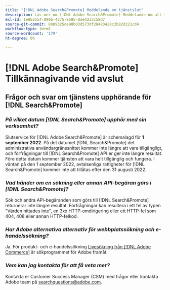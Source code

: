 ```yaml
---
title: "[!DNL Adobe Search&Promote] Meddelande om tjänstslut"
description: Läs mer om [!DNL Adobe Search&Promote] Meddelande om att tjänsten har upphört.
exl-id: 1e062554-090b-4275-8595-8ae4233c58d7
source-git-commit: 8089325de90b03d573df28483428c2b82d221cd4
workflow-type: tm+mt
source-wordcount: '179'
ht-degree: 0%

---
```


# [!DNL Adobe Search&Promote] Tillkännagivande vid avslut

## Frågor och svar om tjänstens upphörande för [!DNL Search&Promote]

### **_På vilket datum [!DNL Search&Promote] upphör med sin verksamhet?_**

Slutservice för [!DNL Adobe Search&Promote] är schemalagd för **1 september 2022**. På det datumet [!DNL Search&Promote] det administrativa användargränssnittet kommer inte längre att vara tillgängligt, och förfrågningar till [!DNL Search&Promote] API:er ger inte längre resultat. Före detta datum kommer tjänsten att vara helt tillgänglig och fungera. I väntan på den 1 september 2022, avtalsenliga rättigheter för [!DNL Search&Promote] kommer inte att tillåtas efter den 31 augusti 2022.

### **_Vad händer om en sökning eller annan API-begäran görs i [!DNL Search&Promote]?_**

Sök och andra API-begäranden som görs till [!DNL Search&Promote] returnerar inte längre resultat. Förfrågningar kan resultera i ett fel av typen &quot;Värden hittades inte&quot;, en 3xx HTTP-omdirigering eller ett HTTP-fel som 404, 408 eller annan HTTP-felkod.

### **_Har Adobe alternativa alternativ för webbplatssökning och e-handelssökning?_**

Ja. För produkt- och e-handelssökning [Livesökning från [!DNL Adobe Commerce]](https://devdocs.magento.com/live-search/overview.html) är sökprogrammet för Adobe framåt.

<!-- ### **_Can Adobe recommend any frameworks or platforms that offer features similar to Search&Promote?_**

  Yes. If the Search&Promote feature is critical to your marketing strategy, consider the many open-source frameworks that exist to power search, including [Apache Solr](https://solr.apache.org/) and [Elastic Free and Open](https://www.elastic.co/about/free-and-open).  

  Also, both [AWS](https://aws.amazon.com/cloudsearch/) and [Microsoft&reg; Azure](https://azure.microsoft.com/en-us/services/search/) provide cloud-native search capabilities on their respective cloud platforms. You can integrate both options into Adobe Experience Manager Sites to power site search and more. -->

### **_Vem kan jag kontakta för att få veta mer?_**

Kontakta er Customer Success Manager (CSM) med frågor eller kontakta Adobe team på [searchquestions@adobe.com](mailto:searchquestions@adobe.com).
